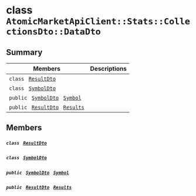 # class `AtomicMarketApiClient::Stats::CollectionsDto::DataDto` 

## Summary

 Members                                | Descriptions                                
----------------------------------------|---------------------------------------------
`class ` [`ResultDto`](AtomicMarketApiClient--Stats--CollectionsDto--DataDto--ResultDto.md)        | 
`class ` [`SymbolDto`](AtomicMarketApiClient--Stats--CollectionsDto--DataDto--SymbolDto.md)        | 
`public ` [`SymbolDto`](AtomicMarketApiClient--Stats--CollectionsDto--DataDto--SymbolDto.md)` ` [`Symbol`](#class_atomic_market_api_client_1_1_stats_1_1_collections_dto_1_1_data_dto_1a10788cdb2d6d32f8a4b33f075a7e3925) | 
`public ` [`ResultDto`](AtomicMarketApiClient--Stats--CollectionsDto--DataDto--ResultDto.md)` ` [`Results`](#class_atomic_market_api_client_1_1_stats_1_1_collections_dto_1_1_data_dto_1ae53b057151d39a8ddfa1d9cfd49ff7ed) | 

## Members

##### `class ` [`ResultDto`](AtomicMarketApiClient--Stats--CollectionsDto--DataDto--ResultDto.md) 

##### `class ` [`SymbolDto`](AtomicMarketApiClient--Stats--CollectionsDto--DataDto--SymbolDto.md) 

##### `public ` [`SymbolDto`](AtomicMarketApiClient--Stats--CollectionsDto--DataDto--SymbolDto.md)` ` [`Symbol`](#class_atomic_market_api_client_1_1_stats_1_1_collections_dto_1_1_data_dto_1a10788cdb2d6d32f8a4b33f075a7e3925) 

##### `public ` [`ResultDto`](AtomicMarketApiClient--Stats--CollectionsDto--DataDto--ResultDto.md)` ` [`Results`](#class_atomic_market_api_client_1_1_stats_1_1_collections_dto_1_1_data_dto_1ae53b057151d39a8ddfa1d9cfd49ff7ed) 


